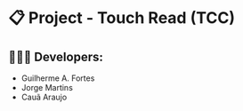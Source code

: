 # 📋 Project - Touch Read (TCC)

## 🧑🏻‍💻 Developers:

- Guilherme A. Fortes
- Jorge Martins
- Cauã Araujo
